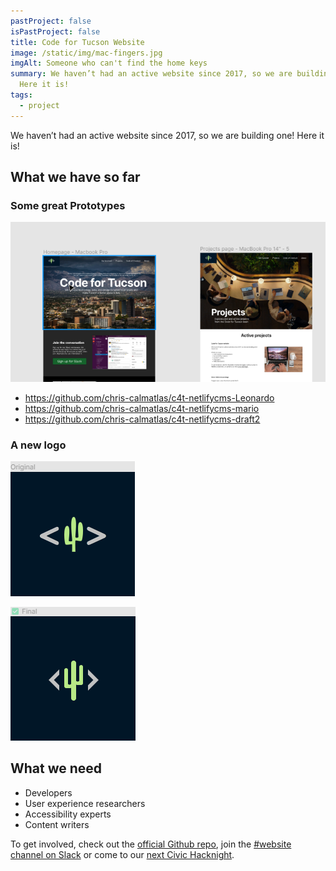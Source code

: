 ```yaml
---
pastProject: false
isPastProject: false
title: Code for Tucson Website
image: /static/img/mac-fingers.jpg
imgAlt: Someone who can't find the home keys
summary: We haven’t had an active website since 2017, so we are building one!
  Here it is!
tags:
  - project
---
```

We haven’t had an active website since 2017, so we are building one! Here it is!

## What we have so far

### Some great Prototypes

  ![Prototypes in Figma](/static/img/prototypes.png "prototypes")

* https://github.com/chris-calmatlas/c4t-netlifycms-Leonardo
* https://github.com/chris-calmatlas/c4t-netlifycms-mario
* https://github.com/chris-calmatlas/c4t-netlifycms-draft2

### A new logo

![Old Logo](/static/img/orig_logo.png "Old Logo")

![New Logo](/static/img/new_logo.png "New Logo")

## What we need

* Developers
* User experience researchers
* Accessibility experts
* Content writers

To get involved, check out the [official Github repo](https://github.com/CodeForTucson/new-cft-website), join the [\#website channel on Slack](https://codefortucson.slack.com/archives/C09AARA9M) or come to our [next Civic Hacknight](https://www.meetup.com/Code-for-Tucson/events/calendar/).